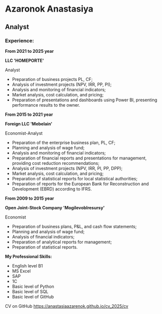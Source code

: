 # Azaronok Anastasiya

## Analyst

### Experience:

__From 2021 to 2025 year__

__LLC 'HOMEPORTE'__

Analyst

* Preparation of business projects PL, CF;
* Analysis of investment projects (NPV, IRR, PP, PI);
* Analysis and monitoring of financial indicators;
* Market analysis, cost calculation, and pricing;
* Preparation of presentations and dashboards using Power BI, presenting performance results to the owner.

__From 2015 to 2021 year__

__Foreign LLC 'Mebelain'__

Economist-Analyst

* Preparation of the enterprise business plan, PL, CF;
* Planning and analysis of wage fund;
* Analysis and monitoring of financial indicators;
* Preparation of financial reports and presentations for management, providing cost reduction recommendations;
* Analysis of investment projects (NPV, IRR, PI, PP, DPP);
* Market analysis, cost calculation, and pricing;
* Preparation of statistical reports for local statistical authorities;
* Preparation of reports for the European Bank for Reconstruction and Development (EBRD) according to IFRS.

__From 2009 to 2015 year__

__Open Joint-Stock Company 'Mogilevoblresursy'__

Economist

* Preparation of business plans, P&L, and cash flow statements;
* Planning and analysis of wage fund;
* Analysis of financial indicators;
* Preparation of analytical reports for management;
* Preparation of statistical reports.


__My Professional Skills:__
* English level B1
* MS Excel
* SAP
* 1С
* Basic level of Python
* Basic level of SQL
* Basic level of GitHub


CV on GitHub
https://anastasiaazarenok.github.io/cv_2025/cv





